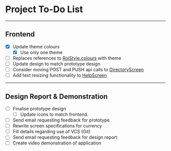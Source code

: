 # Project To-Do List

---

## Frontend

- [x] Update theme colours
  - [x] Use only one theme
- [ ] Replaces references to [RoiStyle.colours](styles/RoiStyle.js) with theme
- [ ] Update design to match prototype design
- [ ] Consider moving POST and PUSH api calls to [DirectoryScreen](screens/DirectoryScreen.js)
- [ ] Add text resizing functionality to [HelpScreen](screens/HelpScreen.js)

---

## Design Report & Demonstration

- [ ] Finalise prototype design
  - [ ] Update icons to match frontend.
- [ ] Send email requesting feedback for prototype
- [ ] Rewrite screen specifications for currency
- [ ] Fill details regarding use of VCS (Git)
- [ ] Send email requesting feedback for design report
- [ ] Create video demonstration of application
